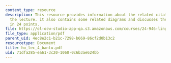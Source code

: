 ```yaml
---
content_type: resource
description: This resource provides information about the related citations used in
  the lecture. it also contains some related diagrams and discusses the given topic
  in 24 points.
file: https://ol-ocw-studio-app-qa.s3.amazonaws.com/courses/24-946-linguistic-theory-and-the-japanese-language-fall-2004/71dfa285ea613c2010600c6b3ae624bb_ho_lec_4_bantu.pdf
file_type: application/pdf
parent_uid: 4ec8e2c1-b21c-7298-b669-86cf2d0b13c2
resourcetype: Document
title: ho_lec_4_bantu.pdf
uid: 71dfa285-ea61-3c20-1060-0c6b3ae624bb
---
```

